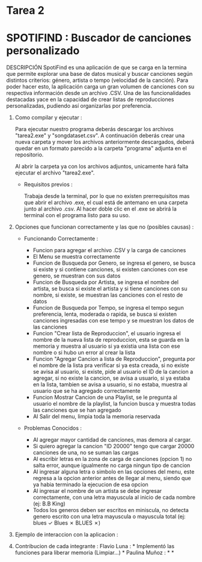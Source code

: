 # Tarea 2

# SPOTIFIND : Buscador de canciones personalizado
DESCRIPCIÓN
SpotiFind es una aplicación de que se carga en la termina que permite explorar una base de datos musical y buscar canciones según distintos criterios: género, artista o tempo (velocidad de la canción). Para poder hacer esto, la aplicación carga un gran volumen de canciones con su respectiva información desde un archivo .CSV.  Una de las funcionalidades destacadas yace en la capacidad de crear listas de reproducciones personalizadas, pudiendo así organizarlas por preferencia.

1. Como compilar y ejecutar :
   
    Para ejecutar nuestro programa deberás descargar los archivos "tarea2.exe" y "songdataset.csv". A continuación deberás crear una nueva carpeta y mover los archivos anteriormente descargados, deberá quedar en un formato parecido a la carpeta "programa" adjunta en el repositorio. 

    Al abrir la carpeta ya con los archivos adjuntos, unicamente hará falta ejecutar el archivo "tarea2.exe".
    * Requisitos previos :
   
        Trabaja desde la terminal, por lo que no existen prerrequisitos mas que abrir el archivo  .exe, el cual está de antemano en una carpeta junto al archivo .csv. Al hacer doble clic en el .exe se abrirá la terminal con el programa listo para su uso.
   
3. Opciones que funcionan correctamente y las que no (posibles causas) :
    - Funcionando Correctamente :
       * Funcion para agregar el archivo .CSV y la carga de canciones
       * El Menu se muestra correctamente
       * Funcion de Busqueda por Genero, se ingresa el genero, se busca si existe y si contiene canciones, si existen canciones con ese genero, se muestran con sus datos
       * Funcion de Busqueda por Artista, se ingresa el nombre del artista, se busca si existe el artista y si tiene canciones con su nombre, si existe, se muestran las canciones con el resto de datos
       * Funcion de Busqueda por Tempo, se ingresa el tempo segun preferencia, lenta, moderada o rapida, se busca si existen canciones ingresadas con ese tempo y se muestran los datos de las canciones
       * Funcion "Crear lista de Reproduccion", el usuario ingresa el nombre de la nueva lista de reproduccion, esta se guarda en la memoria y muestra al usuario si ya existia una lista con ese nombre o si hubo un error al crear la lista
       * Funcion "Agregar Cancion a lista de Reproduccion", pregunta por el nombre de la lista pra verificar si ya esta creada, si no existe se avisa al usuario, si existe, pide al usuario el ID de la cancion a agregar, si no existe la cancion, se avisa a usuario, si ya estaba en la lista, tambien se avisa a usuario, si no estaba, muestra al usuario que se ha agregado correctamente
       * Funcion Mostrar Cancion de una Playlist, se le pregunta al usuario el nombre de la playlist, la funcion busca y muestra todas las canciones que se han agregado
       * Al Salir del menu, limpia toda la memoria reservada

    - Problemas Conocidos :
       * Al agregar mayor cantidad de canciones, mas demora al cargar.
       * Si quiero agregar la cancion "ID 20000" tengo que cargar 20000 canciones de una, no se suman las cargas
       * Al escribir letras en la zona de carga de canciones (opcion 1) no salta error, aunque igualmente no carga ningun tipo de cancion
       * Al ingresar alguna letra o simbolo en las opciones del menu, este regresa a la opcion anterior antes de llegar al menu, siendo que ya habia terminado la ejecucion de esa opcion
       * Al ingresar el nombre de un artista se debe ingresar correctamente, con una letra mayuscula al inicio de cada nombre (ej: B.B King)
       * Todos los generos deben ser escritos en miniscula, no detecta genero escrito con una letra mayuscula o mayuscula total (ej: blues ✓ Blues ✗ BLUES ✗)
   
4. Ejemplo de interaccion con la aplicacion :
    
   
5. Contribucion de cada integrante :
       Flavio Luna :
           * Implementó las funciones para liberar memoria (Limpiar...)
           * 
       Paulina Muñoz :
           * 
           * 

